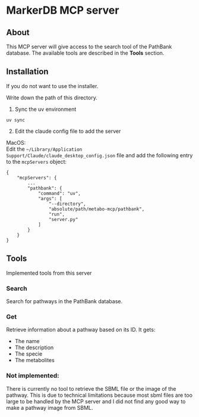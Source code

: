 # MarkerDB MCP server

## About
This MCP server will give access to the search tool of the PathBank database. The available tools are described in the
**Tools** section.

## Installation
If you do not want to use the installer.

Write down the path of this directory.

1. Sync the uv environment
```commandline
uv sync
```
2. Edit the claude config file to add the server

MacOS:\
Edit the `~/Library/Application Support/Claude/claude_desktop_config.json` file and add the following entry to the 
`mcpServers` object:

```text
{
    "mcpServers": {
        ...
        "pathbank": {
            "command": "uv",
            "args": [
                "--directory",
                "absolute/path/metabo-mcp/pathbank",
                "run",
                "server.py"
            ]
        }
    }
}
```

## Tools
Implemented tools from this server

### Search
Search for pathways in the PathBank database.

### Get
Retrieve information about a pathway based on its ID. It gets:
- The name
- The description
- The specie
- The metabolites

### Not implemented:
There is currently no tool to retrieve the SBML file or the image of the pathway. This is due to technical limitations 
because most sbml files are too large to be handled by the MCP server and I did not find any good way to make a pathway 
image from SBML.

